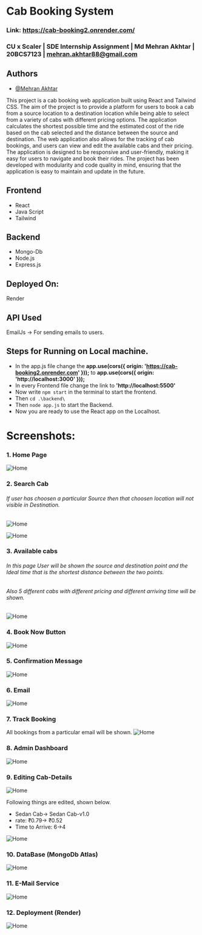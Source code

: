 
# Cab Booking System
### Link: https://cab-booking2.onrender.com/
### CU x Scaler | SDE Internship Assignment | Md Mehran Akhtar | 20BCS7123 | mehran.akhtar88@gmail.com
## Authors

- [@Mehran Akhtar](https://www.github.com/mehran236)

This project is a cab booking web application built using React and Tailwind CSS. The aim of the project is to provide a platform for users to book a cab from a source location to a destination location while being able to select from a variety of cabs with different pricing options. The application calculates the shortest possible time and the estimated cost of the ride based on the cab selected and the distance between the source and destination. The web application also allows for the tracking of cab bookings, and users can view and edit the available cabs and their pricing. The application is designed to be responsive and user-friendly, making it easy for users to navigate and book their rides. The project has been developed with modularity and code quality in mind, ensuring that the application is easy to maintain and update in the future.

## Frontend
* React
* Java Script
* Tailwind

## Backend
* Mongo-Db
* Node.js
* Express.js

## Deployed On:
Render
## API Used
EmailJs -> For sending emails to users.

## Steps for Running on Local machine.
* In the app.js file change the **app.use(cors({ origin: 'https://cab-booking2.onrender.com' }));** to **app.use(cors({ origin: 'http://localhost:3000' }));**
* In every Frontend file change the link to **'http://localhost:5500'**
* Now write `npm start` in the terminal to start the frontend.
* Then `cd .\backend\`
* Then `node app.js` to start the Backend.
* Now you are ready to use the React app on the Localhost.

# Screenshots:
### 1. Home Page
![Home](https://github.com/mehran236/cab-booking-system/blob/master/Screenshots/Screenshot%202023-04-03%20015413.png?raw=true)

### 2. Search Cab
###### If user has choosen a particular Source then that choosen location will not visible in Destination.
![Home](https://github.com/mehran236/cab-booking-system/blob/master/Screenshots/Screenshot%202023-04-03%20015503.jpg?raw=true)

![Home](https://github.com/mehran236/cab-booking-system/blob/master/Screenshots/Screenshot%202023-04-03%20015551.jpg?raw=true)

### 3. Available cabs
###### In this page User will be shown the source and destination point and the Ideal time that is the shortest distance between the two points.
###### Also 5 different cabs with different pricing and different arriving time will be shown.
![Home](https://github.com/mehran236/cab-booking-system/blob/master/Screenshots/Screenshot%202023-04-03%20015650.jpg?raw=true)

### 4. Book Now Button
![Home](https://github.com/mehran236/cab-booking-system/blob/master/Screenshots/Screenshot%202023-04-03%20015818.jpg?raw=true)

### 5. Confirmation Message
![Home](https://github.com/mehran236/cab-booking-system/blob/master/Screenshots/Screenshot%202023-04-03%20015858.jpg?raw=true)

### 6. Email
![Home](https://github.com/mehran236/cab-booking-system/blob/master/Screenshots/Screenshot%202023-04-03%20015957.jpg?raw=true)

### 7. Track Booking
All bookings from a particular email will be shown.
![Home](https://github.com/mehran236/cab-booking-system/blob/master/Screenshots/Screenshot%202023-04-03%20020225.jpg?raw=true)

### 8. Admin Dashboard
![Home](https://github.com/mehran236/cab-booking-system/blob/master/Screenshots/Screenshot%202023-04-03%20020314.jpg?raw=true)

### 9. Editing Cab-Details
![Home](https://github.com/mehran236/cab-booking-system/blob/master/Screenshots/Screenshot%202023-04-03%20020434.jpg?raw=true)

Following things are edited, shown below.
* Sedan Cab-> Sedan Cab-v1.0
* rate: ₹0.79-> ₹0.52
* Time to Arrive: 6->4

![Home](https://github.com/mehran236/cab-booking-system/blob/master/Screenshots/Screenshot%202023-04-03%20020521.jpg?raw=true)

### 10. DataBase (MongoDb Atlas)
![Home](https://github.com/mehran236/cab-booking-system/blob/master/Screenshots/Screenshot%202023-04-03%20020716.jpg?raw=true)

### 11. E-Mail Service
![Home](https://github.com/mehran236/cab-booking-system/blob/master/Screenshots/Screenshot%202023-04-03%20020757.jpg?raw=true)

### 12. Deployment (Render)
![Home](https://github.com/mehran236/cab-booking-system/blob/master/Screenshots/Screenshot%202023-04-03%20020859.jpg?raw=true)
